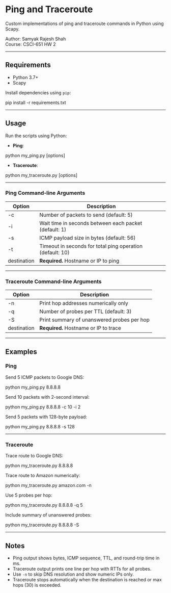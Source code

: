 # Ping and Traceroute

Custom implementations of ping and traceroute commands in Python using Scapy.

Author: Samyak Rajesh Shah  
Course: CSCI-651 HW 2  

---

## Requirements

- Python 3.7+
- Scapy

Install dependencies using `pip`:

pip install -r requirements.txt

---

## Usage

Run the scripts using Python:

- **Ping**:

python my_ping.py <destination> [options]

- **Traceroute**:

python my_traceroute.py <destination> [options]

---

### Ping Command-line Arguments

Option  | Description
------- | -------------
-c      | Number of packets to send (default: 5)
-i      | Wait time in seconds between each packet (default: 1)
-s      | ICMP payload size in bytes (default: 56)
-t      | Timeout in seconds for total ping operation (default: 10)
destination | **Required.** Hostname or IP to ping

---

### Traceroute Command-line Arguments

Option  | Description
------- | -------------
-n      | Print hop addresses numerically only
-q      | Number of probes per TTL (default: 3)
-S      | Print summary of unanswered probes per hop
destination | **Required.** Hostname or IP to trace

---

## Examples

### Ping

Send 5 ICMP packets to Google DNS:

python my_ping.py 8.8.8.8

Send 10 packets with 2-second interval:

python my_ping.py 8.8.8.8 -c 10 -i 2

Send 5 packets with 128-byte payload:

python my_ping.py 8.8.8.8 -s 128

---

### Traceroute

Trace route to Google DNS:

python my_traceroute.py 8.8.8.8

Trace route to Amazon numerically:

python my_traceroute.py amazon.com -n

Use 5 probes per hop:

python my_traceroute.py 8.8.8.8 -q 5

Include summary of unanswered probes:

python my_traceroute.py 8.8.8.8 -S

---

## Notes

- Ping output shows bytes, ICMP sequence, TTL, and round-trip time in ms.  
- Traceroute output prints one line per hop with RTTs for all probes.  
- Use `-n` to skip DNS resolution and show numeric IPs only.  
- Traceroute stops automatically when the destination is reached or max hops (30) is exceeded.  
